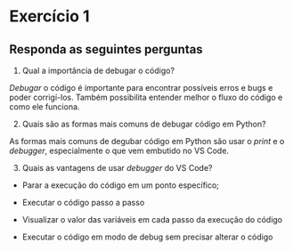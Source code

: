 # Exercício 1

## Responda as seguintes perguntas

1. Qual a importância de debugar o código?

  _Debugar_ o código é importante para encontrar possíveis erros e bugs e poder corrigí-los. Também possibilita entender melhor o fluxo do código e como ele funciona.

2. Quais são as formas mais comuns de debugar código em Python?

  As formas mais comuns de degubar código em Python são usar o _print_ e o _debugger_, especialmente o que vem embutido no VS Code.

3. Quais as vantagens de usar _debugger_ do VS Code?

- Parar a execução do código em um ponto específico;

- Executar o código passo a passo
  
- Visualizar o valor das variáveis em cada passo da execução do código
  
- Executar o código em modo de debug sem precisar alterar o código
